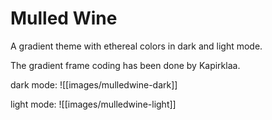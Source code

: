 # Mulled Wine

A gradient theme with ethereal colors in dark and light mode.

The gradient frame coding has been done by Kapirklaa.

dark mode:
![[images/mulledwine-dark]]

light mode:
![[images/mulledwine-light]]